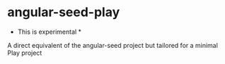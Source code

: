 angular-seed-play
=================

* This is experimental *

A direct equivalent of the angular-seed project but tailored for a minimal Play project